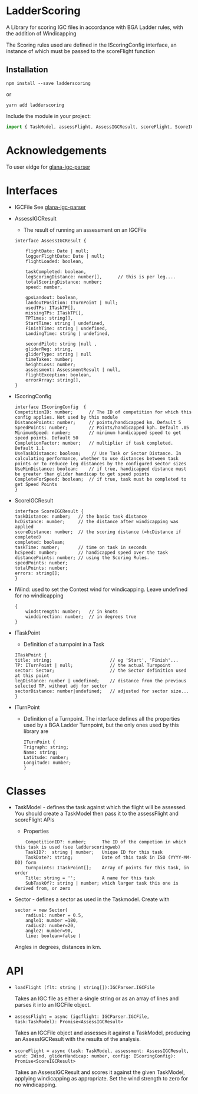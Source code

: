 # LadderScoring

A Library for scoring IGC files in accordance with BGA Ladder rules, with the addition of Windicapping

The Scoring rules used are defined in the IScoringConfig interface, an instance of which must be passed to the scoreFlight function

## Installation


```
npm install --save ladderscoring
```

or

```
yarn add ladderscoring
```

Include the module in your project:

```jsx
import { TaskModel, assessFlight, AssessIGCResult, scoreFlight, ScoreIGCResult, IWind, .... } from 'ladderscoring';

```

# Acknowledgements

To user eidge for [glana-igc-parser](https://github.com/eidge/igc-parser)

# Interfaces

- IGCFile
    See [glana-igc-parser](https://github.com/eidge/igc-parser)

- AssessIGCResult 

    - The result of running an assessment on an IGCFile

    ```
    interface AssessIGCResult {

        flightDate: Date | null;
        loggerFlightDate: Date | null;
        flightLoaded: boolean,

        taskCompleted: boolean,
        legScoringDistance: number[],      // this is per leg....
        totalScoringDistance: number;
        speed: number,

        gpsLandout: boolean,                
        landoutPosition: ITurnPoint | null;
        usedTPs: ITaskTP[],
        missingTPs: ITaskTP[],
        TPTimes: string[],
        StartTime: string | undefined,
        FinishTime: string | undefined,
        LandingTime: string | undefined,

        secondPilot: string |null ,
        gliderReg: string,
        gliderType: string | null
        timeTaken: number;
        heightLoss: number;
        assessment: AssessmentResult | null,
        flightException: boolean,
        errorArray: string[],
    }
    ```
- IScoringConfig
    ```
    interface IScoringConfig  {
    CompetitionID: number;      // The ID of competition for which this config applies. Not used by this module
    DistancePoints: number;     // points/handicapped km. Default 5
    SpeedPoints: number;        // Points/handicapped kph. Default .05
    MinimumSpeed: number;       // minimum handicapped speed to get speed points. Default 50
    CompletionFactor: number;   // multiplier if task completed. Default 1.1
    UseTaskDistance: boolean;    // Use Task or Sector Distance. In calculating performance, whether to use distances between task points or to reducce leg distances by the configured sector sizes
    UseMinDistance: boolean;    // if true, handicapped distance must be greater than glider handicap to get speed points
    CompleteForSpeed: boolean;  // if true, task must be completed to get Speed Points
    }
    ```
- ScoreIGCResult

    ```
    interface ScoreIGCResult {
    taskDistance: number;   // the basic task distance
    hcDistance: number;     // the distance after windicapping was applied
    scoreDistance: number;  // the scoring distance (=hcDistance if completed)
    completed: boolean;
    taskTime: number;       // time on task in seconds
    hcSpeed: number;        // handicapped speed over the task
    distancePoints: number; // using the Scoring Rules.
    speedPoints: number;
    totalPoints: number;
    errors: string[];
    }
   ```
- IWind: used to set the Contest wind for windicapping. Leave undefined for no windicapping
    ```
    {
        windstrength: number;   // in knots
        winddirection: number;  // in degrees true
    }
    ```

- ITaskPoint
    - Definition of a turnpoint in a Task
    ``` 
    ITaskPoint {
    title: string;                      // eg 'Start', 'Finish'...
    TP: ITurnPoint | null;              // the actual Turnpoint
    sector: Sector;                     // the Sector definition used at this point
    legDistance: number | undefined;    // distance from the previous selected TP, without adj for sector
    sectorDistance: number|undefined;   // adjusted for sector size...    
    }
    ```

- ITurnPoint
    - Definition of a Turnpoint. The interface defines all the properties used by a BGA Ladder Turnpoint, but the only ones used by this library are

        ```
        ITurnPoint {
        Trigraph: string;
        Name: string;
        Latitude: number;
        Longitude: number;
        }
        ```
# Classes

- TaskModel - defines the task against which the flight will be assessed. You should create a TaskModel then pass it to the assessFlight and scoreFlight APIs

    - Properties 
    ```
        CompetitionID?: number;      The ID of the competion in which this task is used (see ladderscoringweb)
        TaskID?:  string | number;   Unique ID for this task
        TaskDate?: string;           Date of this task in ISO (YYYY-MM-DD) form
        turnpoints: ITaskPoint[];    Array of points for this task, in order
        Title: string = '';          A name for this task
        SubTaskOf?: string | number; which larger task this one is derived from, or zero
    ```

- Sector - defines a sector as used in the Taskmodel. Create with

    ```
    sector = new Sector(
        radius1: number = 0.5,
        angle1: number =180,
        radius2: number=20,
        angle2: number=90,
        line: boolean=false )
    ```

    Angles in degrees, distances in km.

# API

-  `loadFlight (flt: string | string[]):IGCParser.IGCFile` 

    Takes an IGC file as either a single string or as an array of lines and parses it into an IGCFile object.

-  `assessFlight = async (igcflight: IGCParser.IGCFile, task:TaskModel): Promise<AssessIGCResult>`

    Takes an IGCFile object and assesses it against a TaskModel, producing an AssessIGCResult with the results of the analysis. 

- `scoreFlight = async (task: TaskModel, assessment: AssessIGCResult,  wind: IWind, gliderHandicap: number, config: IScoringConfig): Promise<ScoreIGCResult>`

    Takes an AssessIGCResult and scores it against the given TaskModel, applying windicapping as appropriate. Set the wind strength to zero for no windicapping.


